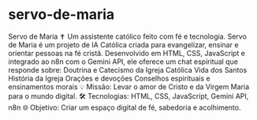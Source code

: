 # servo-de-maria
Servo de Maria ✝️  Um assistente católico feito com fé e tecnologia.  Servo de Maria é um projeto de IA Católica criada para evangelizar, ensinar e orientar pessoas na fé cristã. Desenvolvido em HTML, CSS, JavaScript e integrado ao n8n com o Gemini API, ele oferece um chat espiritual que responde sobre:  Doutrina e Catecismo da Igreja Católica  Vida dos Santos  História da Igreja  Orações e devoções  Conselhos espirituais e ensinamentos morais  💡 Missão: Levar o amor de Cristo e da Virgem Maria para o mundo digital. 🛠️ Tecnologias: HTML, CSS, JavaScript, Gemini API, n8n 🌐 Objetivo: Criar um espaço digital de fé, sabedoria e acolhimento.

